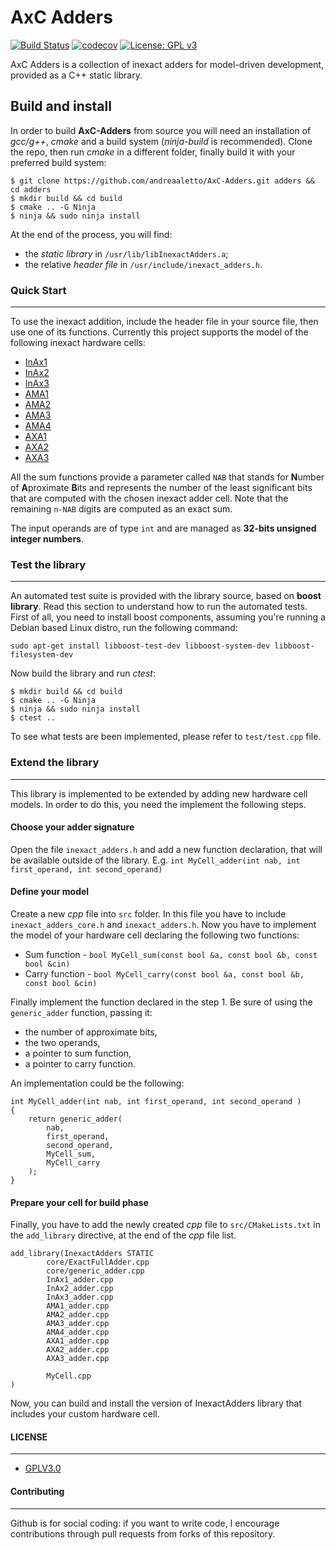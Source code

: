 # AxC Adders
[![Build Status](https://travis-ci.org/andreaaletto/AxC-Adders.svg?branch=master)](https://travis-ci.org/andreaaletto/AxC-Adders) [![codecov](https://codecov.io/gh/andreaaletto/AxC-Adders/branch/master/graph/badge.svg)](https://codecov.io/gh/andreaaletto/AxC-Adders) [![License: GPL v3](https://img.shields.io/badge/License-GPLv3-blue.svg)](https://www.gnu.org/licenses/gpl-3.0) 


AxC Adders is a collection of inexact adders for model-driven development, provided as a C++ static library. 

## Build and install

In order to build **AxC-Adders** from source you will need an installation of _gcc/g++_, _cmake_ and a build system (_ninja-build_ is recommended). 
Clone the repo, then run _cmake_ in a different folder, finally build it with your preferred build system: 
```
$ git clone https://github.com/andreaaletto/AxC-Adders.git adders && cd adders
$ mkdir build && cd build
$ cmake .. -G Ninja
$ ninja && sudo ninja install
```

At the end of the process, you will find:
* the _static library_ in ```/usr/lib/libInexactAdders.a```;
* the relative _header file_ in ```/usr/include/inexact_adders.h```.

### Quick Start
--------
To use the inexact addition, include the header file in your source file, then use one of its functions. Currently this project supports the model of the following inexact hardware cells:
* [InAx1](https://ieeexplore.ieee.org/abstract/document/7459392)
* [InAx2](https://ieeexplore.ieee.org/abstract/document/7459392)
* [InAx3](https://ieeexplore.ieee.org/abstract/document/7459392)
* [AMA1](https://ieeexplore.ieee.org/abstract/document/6387646)
* [AMA2](https://ieeexplore.ieee.org/abstract/document/6387646)
* [AMA3](https://ieeexplore.ieee.org/abstract/document/6387646)
* [AMA4](https://ieeexplore.ieee.org/abstract/document/6387646)
* [AXA1](https://ieeexplore.ieee.org/abstract/document/6720793)
* [AXA2](https://ieeexplore.ieee.org/abstract/document/6720793)
* [AXA3](https://ieeexplore.ieee.org/abstract/document/6720793)

All the sum functions provide a parameter called ```NAB``` that stands for **N**umber of **A**proximate **B**its and represents the number of the least significant bits that are computed with the chosen inexact adder cell. 
Note that the remaining ```n-NAB``` digits are computed as an exact sum.

The input operands are of type ```int``` and are managed as **32-bits unsigned integer numbers**.

### Test the library
--------
An automated test suite is provided with the library source, based on __boost library__. Read this section to understand how to run the automated tests.
First of all, you need to install boost components, assuming you're running a Debian based Linux distro, run the following command:
```
sudo apt-get install libboost-test-dev libboost-system-dev libboost-filesystem-dev
```

Now build the library and run _ctest_:
```
$ mkdir build && cd build
$ cmake .. -G Ninja
$ ninja && sudo ninja install
$ ctest ..
```

To see what tests are been implemented, please refer to ```test/test.cpp``` file.
 
### Extend the library
--------
This library is implemented to be extended by adding new hardware cell models. In order to do this, you need the implement the following steps.

#### Choose your adder signature
Open the file ```inexact_adders.h``` and add a new function declaration, that will be available outside of the library. 
E.g. ```int MyCell_adder(int nab, int first_operand, int second_operand)```

#### Define your model
Create a new _cpp_ file into ```src``` folder. In this file you have to include ```inexact_adders_core.h``` and ```inexact_adders.h```. Now you have to implement the model of your hardware cell declaring the following two functions:
* Sum function - ```bool MyCell_sum(const bool &a, const bool &b, const bool &cin)```
* Carry function - ```bool MyCell_carry(const bool &a, const bool &b, const bool &cin)```

Finally implement the function declared in the step 1. Be sure of using the ```generic_adder``` function, passing it:
* the number of approximate bits, 
* the two operands, 
* a pointer to sum function, 
* a pointer to carry function.

An implementation could be the following:
```
int MyCell_adder(int nab, int first_operand, int second_operand )
{
	return generic_adder(
		nab, 
		first_operand, 
		second_operand, 
		MyCell_sum,
		MyCell_carry
	);
}
```

#### Prepare your cell for build phase
Finally, you have to add the newly created _cpp_ file to ```src/CMakeLists.txt``` in the ```add_library``` directive, at the end of the _cpp_ file list.

```
add_library(InexactAdders STATIC 
        core/ExactFullAdder.cpp
        core/generic_adder.cpp
        InAx1_adder.cpp 
        InAx2_adder.cpp 
        InAx3_adder.cpp
        AMA1_adder.cpp
        AMA2_adder.cpp
        AMA3_adder.cpp
        AMA4_adder.cpp
        AXA1_adder.cpp
        AXA2_adder.cpp
        AXA3_adder.cpp
        
        MyCell.cpp
)
```
Now, you can build and install the version of InexactAdders library that includes your custom hardware cell.


#### LICENSE
--------

* [GPLV3.0](https://www.gnu.org/licenses/licenses.html)

#### Contributing
----------

Github is for social coding: if you want to write code, I encourage contributions through pull requests from forks of this repository. 
